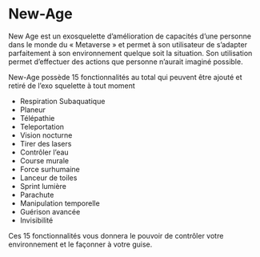 # New-Age


New Age est un exosquelette d’amélioration de capacités d’une personne dans le monde du « Metaverse » et permet à son utilisateur de s’adapter parfaitement à son environnement quelque soit la situation. 
Son utilisation permet d’effectuer des actions que personne n’aurait imaginé possible. 

New-Age possède 15 fonctionnalités au total qui peuvent être ajouté et retiré de l’exo squelette à tout moment 

- Respiration Subaquatique 
- Planeur 
- Télépathie 
- Teleportation 
- Vision nocturne 
- Tirer des lasers 
- Contrôler l’eau 
- Course murale 
- Force surhumaine 
- Lanceur de toiles 
- Sprint lumière 
- Parachute 
- Manipulation temporelle 
- Guérison avancée 
- Invisibilité 

Ces 15 fonctionnalités vous donnera le pouvoir de contrôler votre environnement et le façonner à votre guise.
